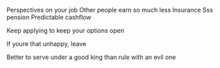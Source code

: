 Perspectives on your job
Other people earn so much less
Insurance
Sss pension
Predictable cashflow

Keep applying to keep your options open

If youre that unhappy, leave

Better to serve under a good king than rule with an evil one